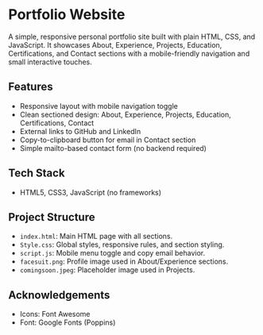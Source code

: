 # Portfolio Website

A simple, responsive personal portfolio site built with plain HTML, CSS, and JavaScript. It showcases About, Experience, Projects, Education, Certifications, and Contact sections with a mobile-friendly navigation and small interactive touches.

## Features

- Responsive layout with mobile navigation toggle
- Clean sectioned design: About, Experience, Projects, Education, Certifications, Contact
- External links to GitHub and LinkedIn
- Copy-to-clipboard button for email in Contact section
- Simple mailto-based contact form (no backend required)

## Tech Stack

- HTML5, CSS3, JavaScript (no frameworks)

## Project Structure

- `index.html`: Main HTML page with all sections.
- `Style.css`: Global styles, responsive rules, and section styling.
- `script.js`: Mobile menu toggle and copy email behavior.
- `facesuit.png`: Profile image used in About/Experience sections.
- `comingsoon.jpeg`: Placeholder image used in Projects.

## Acknowledgements

- Icons: Font Awesome
- Font: Google Fonts (Poppins)
